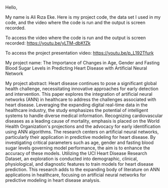 Hello, 

My name is Ali Rıza Eke. Here is my project code, the data set I used in my code, and the video where the code is run and the output is screen recorded.

To access the video where the code is run and the output is screen recorded: https://youtu.be/yLTM-dbKfZk

To access the project presentation video: https://youtu.be/p_L192Tfurk

My project name: The Importance of Changes in Age, Gender and Fasting Blood Sugar Levels in Predicting Heart Disease with Artificial Neural Network

My project abstract: Heart disease continues to pose a significant global health challenge, necessitating innovative approaches for early detection and intervention. This paper explores the integration of artificial neural networks (ANN) in healthcare to address the challenges associated with heart disease. Leveraging the expanding digital real-time data in the healthcare industry, the study emphasizes the potential of intelligent systems to handle diverse medical information. Recognizing cardiovascular diseases as a leading cause of mortality, emphasis is placed on the World Health Organization's projections and the advocacy for early identification using ANN algorithms. The research centers on artificial neural networks, particularly their application in predictive modeling for heart disease. By investigating critical parameters such as age, gender and fasting blood sugar levels governing model performance, the aim is to enhance the accuracy of these models. Utilizing the UCI Heart Disease Research Dataset, an 
exploration is conducted into demographic, clinical, physiological, and diagnostic features to train models for heart disease prediction. This research adds to the expanding body of literature on ANN applications in healthcare, focusing on artificial neural networks for predictive modeling in heart disease analysis.
